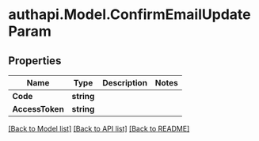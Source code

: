 # authapi.Model.ConfirmEmailUpdateParam

## Properties

Name | Type | Description | Notes
------------ | ------------- | ------------- | -------------
**Code** | **string** |  | 
**AccessToken** | **string** |  | 

[[Back to Model list]](../README.md#documentation-for-models) [[Back to API list]](../README.md#documentation-for-api-endpoints) [[Back to README]](../README.md)

